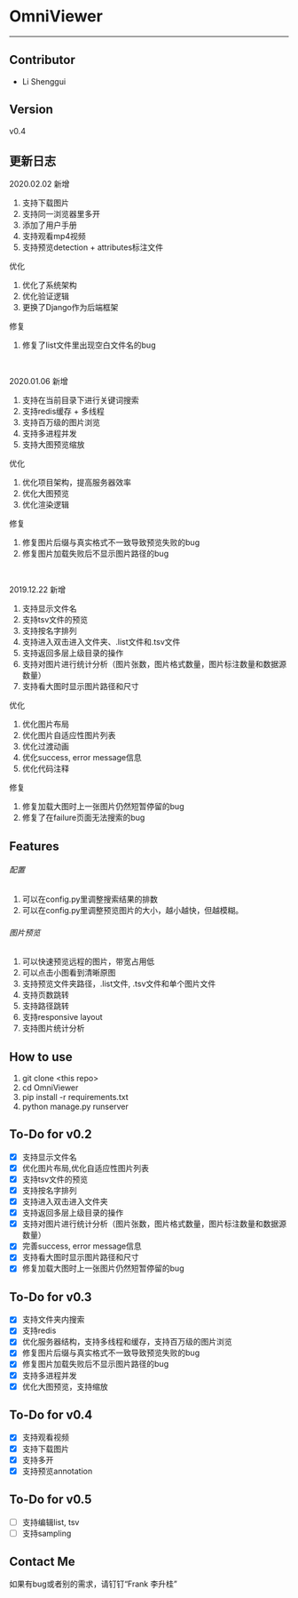 # OmniViewer
---

## Contributor
- Li Shenggui

## Version
v0.4


## 更新日志
2020.02.02
新增
1. 支持下载图片
2. 支持同一浏览器里多开
3. 添加了用户手册
4. 支持观看mp4视频
5. 支持预览detection + attributes标注文件

优化
1. 优化了系统架构
2. 优化验证逻辑
3. 更换了Django作为后端框架

修复
1. 修复了list文件里出现空白文件名的bug

<br>

2020.01.06
新增
1. 支持在当前目录下进行关键词搜索
2. 支持redis缓存 + 多线程
3. 支持百万级的图片浏览
4. 支持多进程并发
5. 支持大图预览缩放

优化
1. 优化项目架构，提高服务器效率
2. 优化大图预览
3. 优化渲染逻辑

修复
1. 修复图片后缀与真实格式不一致导致预览失败的bug
2. 修复图片加载失败后不显示图片路径的bug

<br>

2019.12.22
新增
1. 支持显示文件名
2. 支持tsv文件的预览
3. 支持按名字排列
4. 支持进入双击进入文件夹、.list文件和.tsv文件
5. 支持返回多层上级目录的操作
6. 支持对图片进行统计分析（图片张数，图片格式数量，图片标注数量和数据源数量）
7. 支持看大图时显示图片路径和尺寸

优化  
1. 优化图片布局 
2. 优化图片自适应性图片列表
3. 优化过渡动画
4. 优化success, error message信息
5. 优化代码注释

修复
1. 修复加载大图时上一张图片仍然短暂停留的bug
2. 修复了在failure页面无法搜索的bug

## Features

###### 配置
1. 可以在config.py里调整搜索结果的排数
2. 可以在config.py里调整预览图片的大小，越小越快，但越模糊。

###### 图片预览
1. 可以快速预览远程的图片，带宽占用低
2. 可以点击小图看到清晰原图
3. 支持预览文件夹路径，.list文件, .tsv文件和单个图片文件
4. 支持页数跳转
5. 支持路径跳转
6. 支持responsive layout
7. 支持图片统计分析


## How to use
1. git clone \<this repo\>
2. cd OmniViewer
3. pip install -r requirements.txt
4. python manage.py runserver


## To-Do for v0.2
- [x] 支持显示文件名
- [x] 优化图片布局,优化自适应性图片列表
- [x] 支持tsv文件的预览
- [x] 支持按名字排列
- [x] 支持进入双击进入文件夹
- [x] 支持返回多层上级目录的操作
- [x] 支持对图片进行统计分析（图片张数，图片格式数量，图片标注数量和数据源数量）
- [x] 完善success, error message信息
- [x] 支持看大图时显示图片路径和尺寸
- [x] 修复加载大图时上一张图片仍然短暂停留的bug

## To-Do for v0.3
- [x] 支持文件夹内搜索
- [x] 支持redis
- [x] 优化服务器结构，支持多线程和缓存，支持百万级的图片浏览
- [x] 修复图片后缀与真实格式不一致导致预览失败的bug
- [x] 修复图片加载失败后不显示图片路径的bug
- [x] 支持多进程并发
- [x] 优化大图预览，支持缩放

## To-Do for v0.4
- [x] 支持观看视频
- [x] 支持下载图片
- [x] 支持多开
- [x] 支持预览annotation

## To-Do for v0.5
- [ ] 支持编辑list, tsv
- [ ] 支持sampling

## Contact Me
如果有bug或者别的需求，请钉钉“Frank 李升桂”
